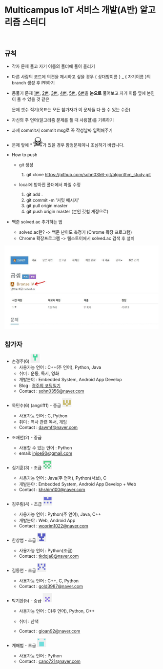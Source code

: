# Multicampus IoT 서비스 개발(A반) 알고리즘 스터디

　

## 규칙

* 각자 문제 풀고 자기 이름의 폴더에 풀이 올리기

* 다른 사람의 코드에 의견을 제시하고 싶을 경우 { 상대방이름 } _ { 자기이름 }의 branch 생성 후 PR하기

* 몸풀기 문제 [1번](https://www.acmicpc.net/problem/2588), [2번](https://www.acmicpc.net/problem/10872), [3번](https://www.acmicpc.net/problem/2562), [4번](https://www.acmicpc.net/problem/2751), [5번](https://www.acmicpc.net/problem/1697), [6번](https://www.acmicpc.net/problem/1520)을 **눈으로** 풀어보고 자기 이름 옆에 본인이 풀 수 있을 것 같은

  문제 갯수 적기(목표는 모든 참가자가 이 문제들 다 풀 수 있는 수준)

* 자신의 주 언어(알고리즘 문제를 풀 때 사용할)를 기록하기

* 과제 commit시 commit msg로 꼭 작성날짜 입력해주기

* 문제 앞에 * <img src="./md-images/dangerous.png" height = "30" width="30">가 있을 경우 함정문제이니 조심하기 바랍니다.

* How to push

  * git 생성

    1. git clone https://github.com/sohn0356-git/algorithm_study.git

  * local에 받아진 폴더에서 파일 수정
    1. git add . 
    2. git commit -m '커밋 메시지'
    3. git pull origin master   
    4. git push origin master   (본인 깃헙 계정으로)
  
* 백준 solved.ac 추가하는 법

  * solved.ac란? -> 백준 난이도 측정기 (Chrome 확장 프로그램)
  * Chrome 확장프로그램 -> 웹스토어에서 solved.ac 검색 후 설치

![캡처](md-images/108507193-4b446d00-72fd-11eb-9dab-063c7df413b2.JPG)

  

## 참가자

* 손경주(6) <img src="./md-images/gyeongju.png" height = "30" width="30">
  * 사용가능 언어 : C++(주 언어), Python, Java
  * 취미 : 운동, 독서, 영화
  * 개발분야 : Embedded System, Android App Develop
  * Blog : [경주의 코딩일기](https://sohn0356-git.github.io)
  * Contact : sohn0356@naver.com

- 목민수(6) (angriff1) - 중급 <img src="./md-images/minsu.png" height = "30" width="30">
  - 사용가능 언어 : C, Python
  - 취미 : 역사 관련 독서, 게임
  - Contact : dawmf@naver.com
- 조재언(2) - 중급
  - 사용할 수 있는 언어 : Python
  - email: injoe90@gmail.com
- 심기훈(3) - 초급 <img src="./md-images/kihoon.png" height = "30" width="30">
  - 사용가능 언어 : Java(주 언어), Python(서브), C
  - 개발분야 : Embedded System, Android App Develop + Web
  - Contact : khshim100@naver.com
- 김우림(4) - 초급 <img src="./md-images/woorim.png" height = "30" width="30">
  - 사용가능 언어 : Python(주 언어),  Java, C++
  - 개발분야 : Web, Android App
  - Contact : woorim1022@naver.com
- 한상범 - 초급 <img src="./md-images/sangb.png" height = "30" width="30">
  - 사용가능 언어 : Python(조금)
  - Contact : tkdqja8@naver.com
- 김동언 - 초급 <img src="./md-images/dongeon.png" height = "30" width="30">
  - 사용가능 언어 : C++, C, Python
  - Contact : gold3987@naver.com
- 박기완(5) - 중급 <img src="./md-images/kiwan.png" height = "30" width="30">
  - 사용가능 언어 : C(주 언어), Python, C++
  
  - 취미 : 산책
  
  - Contact : gioan92@naver.com
  
- 계해범 - 초급 <img src="./md-images/haebum.png" height = "30" width="30">
  - 사용가능 언어 : Python
  - Contact : cano721@naver.com
